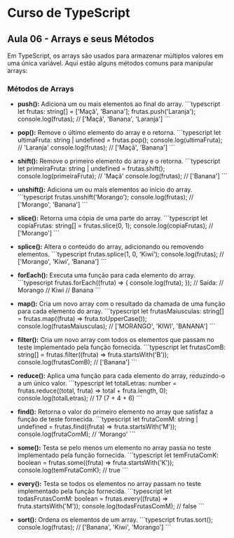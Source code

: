 
# Curso de TypeScript

## Aula 06 - Arrays e seus Métodos

Em TypeScript, os arrays são usados para armazenar múltiplos valores em uma única variável. Aqui estão alguns métodos comuns para manipular arrays:

### Métodos de Arrays

- **push():** Adiciona um ou mais elementos ao final do array.
  \```typescript
  let frutas: string[] = ['Maçã', 'Banana'];
  frutas.push('Laranja');
  console.log(frutas); // ['Maçã', 'Banana', 'Laranja']
  \```

- **pop():** Remove o último elemento do array e o retorna.
  \```typescript
  let ultimaFruta: string | undefined = frutas.pop();
  console.log(ultimaFruta); // 'Laranja'
  console.log(frutas); // ['Maçã', 'Banana']
  \```

- **shift():** Remove o primeiro elemento do array e o retorna.
  \```typescript
  let primeiraFruta: string | undefined = frutas.shift();
  console.log(primeiraFruta); // 'Maçã'
  console.log(frutas); // ['Banana']
  \```

- **unshift():** Adiciona um ou mais elementos ao início do array.
  \```typescript
  frutas.unshift('Morango');
  console.log(frutas); // ['Morango', 'Banana']
  \```

- **slice():** Retorna uma cópia de uma parte do array.
  \```typescript
  let copiaFrutas: string[] = frutas.slice(0, 1);
  console.log(copiaFrutas); // ['Morango']
  \```

- **splice():** Altera o conteúdo do array, adicionando ou removendo elementos.
  \```typescript
  frutas.splice(1, 0, 'Kiwi');
  console.log(frutas); // ['Morango', 'Kiwi', 'Banana']
  \```

- **forEach():** Executa uma função para cada elemento do array.
  \```typescript
  frutas.forEach((fruta) => {
      console.log(fruta);
  });
  // Saída:
  // Morango
  // Kiwi
  // Banana
  \```

- **map():** Cria um novo array com o resultado da chamada de uma função para cada elemento do array.
  \```typescript
  let frutasMaiusculas: string[] = frutas.map((fruta) => fruta.toUpperCase());
  console.log(frutasMaiusculas); // ['MORANGO', 'KIWI', 'BANANA']
  \```

- **filter():** Cria um novo array com todos os elementos que passam no teste implementado pela função fornecida.
  \```typescript
  let frutasComB: string[] = frutas.filter((fruta) => fruta.startsWith('B'));
  console.log(frutasComB); // ['Banana']
  \```

- **reduce():** Aplica uma função para cada elemento do array, reduzindo-o a um único valor.
  \```typescript
  let totalLetras: number = frutas.reduce((total, fruta) => total + fruta.length, 0);
  console.log(totalLetras); // 17 (7 + 4 + 6)
  \```

- **find():** Retorna o valor do primeiro elemento no array que satisfaz a função de teste fornecida.
  \```typescript
  let frutaComM: string | undefined = frutas.find((fruta) => fruta.startsWith('M'));
  console.log(frutaComM); // 'Morango'
  \```

- **some():** Testa se pelo menos um elemento no array passa no teste implementado pela função fornecida.
  \```typescript
  let temFrutaComK: boolean = frutas.some((fruta) => fruta.startsWith('K'));
  console.log(temFrutaComK); // true
  \```

- **every():** Testa se todos os elementos no array passam no teste implementado pela função fornecida.
  \```typescript
  let todasFrutasComM: boolean = frutas.every((fruta) => fruta.startsWith('M'));
  console.log(todasFrutasComM); // false
  \```

- **sort():** Ordena os elementos de um array.
  \```typescript
  frutas.sort();
  console.log(frutas); // ['Banana', 'Kiwi', 'Morango']
  \```
